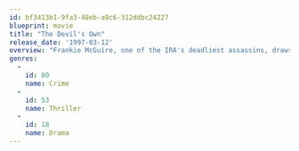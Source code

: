 ```yaml
---
id: bf3413b1-9fa3-48eb-a9c6-312ddbc24227
blueprint: movie
title: "The Devil's Own"
release_date: '1997-03-12'
overview: "Frankie McGuire, one of the IRA's deadliest assassins, draws an American family into the crossfire of terrorism. But when he is sent to the U.S. to buy weapons, Frankie is housed with the family of Tom O'Meara, a New York cop who knows nothing about Frankie's real identity. Their surprising friendship, and Tom's growing suspicions, forces Frankie to choose between the promise of peace or a lifetime of murder."
genres:
  -
    id: 80
    name: Crime
  -
    id: 53
    name: Thriller
  -
    id: 18
    name: Drama
---
```

